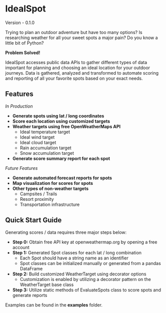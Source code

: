 # IdealSpot

Version - 0.1.0

Trying to plan an outdoor adventure but have too many options? Is researching weather
for all your sweet spots a major pain? Do you know a little bit of Python?

**Problem Solved!**

IdealSpot accesses public data APIs to gather different types of data important
for planning and choosing an ideal location for your outdoor journeys. Data is
gathered, analyzed and transformed to automate scoring and reporting of all
your favorite spots based on your exact needs.

## Features

_In Production_

- **Generate spots using lat / long coordinates**
- **Score each location using customized targets**
- **Weather targets using free OpenWeatherMaps API**
    - Ideal temperature target
    - Ideal wind target
    - Ideal cloud target
    - Rain accumulation target
    - Snow accumulation target
- **Generate score summary report for each spot**

_Future Features_

- **Generate automated forecast reports for spots**
- **Map visualization for scores for spots**
- **Other types of non-weather targets**
    - Campsites / Trails
    - Resort proximity
    - Transportation infrastructure

## Quick Start Guide

Generating scores / data requires three major steps below:

- **Step 0:** Obtain free API key at openweathermap.org by opening a free account
- **Step 1:** Generated Spot classes for each lat / long combination
    - Each Spot should have a string name as an identifier
    - Spot classes can be initialized manually or generated from a pandas DataFrame
- **Step 2:** Build customized WeatherTarget using decorator options
    - Customization is enabled by utilizing a decorator pattern on the
    WeatherTarget base class
- **Step 3:** Utilize static methods of EvaluateSpots class to score spots and
generate reports

Examples can be found in the **examples** folder.
